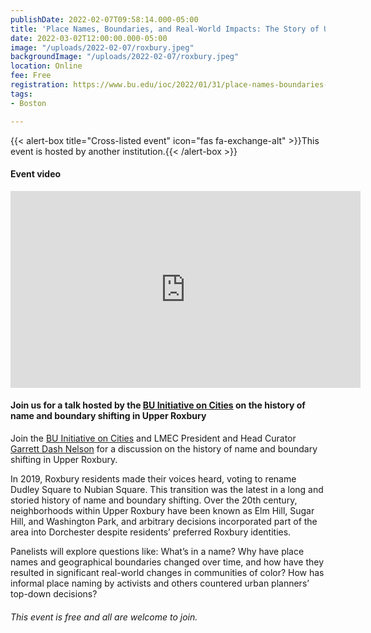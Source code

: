 ```yaml
---
publishDate: 2022-02-07T09:58:14.000-05:00
title: 'Place Names, Boundaries, and Real-World Impacts: The Story of Upper Roxbury'
date: 2022-03-02T12:00:00.000-05:00
image: "/uploads/2022-02-07/roxbury.jpeg"
backgroundImage: "/uploads/2022-02-07/roxbury.jpeg"
location: Online
fee: Free
registration: https://www.bu.edu/ioc/2022/01/31/place-names-boundaries-and-real-world-impacts-the-story-of-upper-roxbury/
tags:
- Boston

---
```

{{< alert-box title="Cross-listed event" icon="fas fa-exchange-alt" >}}This event is hosted by another institution.{{< /alert-box >}}

#### Event video 

<iframe width="560" height="315" src="https://www.youtube.com/embed/N216WPIeq98" title="YouTube video player" frameborder="0" allow="accelerometer; autoplay; clipboard-write; encrypted-media; gyroscope; picture-in-picture" allowfullscreen></iframe>

#### Join us for a talk hosted by the [BU Initiative on Cities](https://www.bu.edu/ioc/) on the history of name and boundary shifting in Upper Roxbury

Join the [BU Initiative on Cities](https://www.bu.edu/ioc/) and LMEC President and Head Curator [Garrett Dash Nelson](https://www.leventhalmap.org/about/people/garrett-nelson/) for a discussion on the history of name and boundary shifting in Upper Roxbury.

In 2019, Roxbury residents made their voices heard, voting to rename Dudley Square to Nubian Square. This transition was the latest in a long and storied history of name and boundary shifting. Over the 20th century, neighborhoods within Upper Roxbury have been known as Elm Hill, Sugar Hill, and Washington Park, and arbitrary decisions incorporated part of the area into Dorchester despite residents’ preferred Roxbury identities.

Panelists will explore questions like: What’s in a name? Why have place names and geographical boundaries changed over time, and how have they resulted in significant real-world changes in communities of color? How has informal place naming by activists and others countered urban planners’ top-down decisions?

###### This event is free and all are welcome to join.